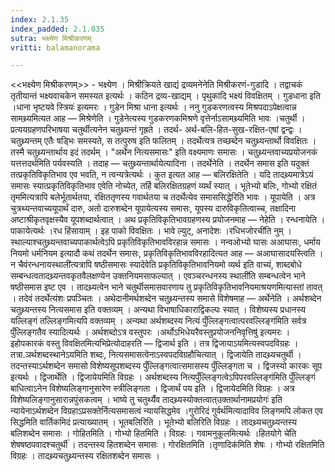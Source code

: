```yaml
---
index: 2.1.35
index_padded: 2.1.035
sutra: भक्ष्येण मिश्रीकरणम्‌
vritti: balamanorama

---
```

<<भक्ष्येण मिश्रीकरणम्>> - भक्ष्येण । मिश्रीक्रियते खाद्यं द्रव्यमनेनेति मिश्रीकरणं-गुडादि । तद्वाचकं तृतीयान्तं भक्ष्यवाचकेन समस्यत इत्यर्थः । कठिन द्रव्य-खाद्यम् । पृथुकादि भक्ष्यं विवक्षितम् । गुडधाना इति ।धाना भृष्टयवे स्त्रियः॑ इत्यमरः । गुडेन मिश्रा धाना इत्यर्थः । ननु गुडकरणत्वस्य मिश्रपदाऽपेक्षत्वान्न सामथ्र्यमित्यत आह — मिश्रेणेति । गुडेनेत्यस्य गुडकरणकमिश्रणे वृत्तेर्नाऽसामथ्र्यमिति भावः ।चतुर्थी । प्रत्ययग्रहणपरिभाषया चतुर्थीत्यनेन चतुथ्र्यन्तं गृह्रते । तदर्थ- अर्थ-बलि-हित-सुख-रक्षित-एषां द्वन्द्वः । चतुथ्र्यन्तम् एतैः षड्भिः समस्यते, स तत्पुरुष इति फलितम् । तदर्थेत्यत्र तच्छब्देन चतुथ्र्यन्तार्थो विवक्षितः । तस्मै चतुथ्र्यन्तार्थाय इदं तदर्थम् । "अर्थेन नित्यसमासः" इति वक्ष्यमाणः समासः । चतुथ्र्यन्तवाच्यप्रयोजनकं यत्तत्तदर्थमिति पर्यवस्यति । तदाह — चतुथ्र्यन्तार्थायेत्यादिना । तदर्थेनेति । तदर्थेन समास इति यदुक्तं तत्प्रकृतिविकृतिभाव एव भवति, न त्वन्यत्रेत्यर्थः । कुत इत्यत आह — बलिरक्षितेति । यदि तादथ्र्यमात्रेऽयं समासः स्यात्प्रकृतिविकृतिभाव एवेति नोच्येत, तर्हि बलिरक्षितग्रहणं व्यर्थं स्यात् । भूतेभ्यो बलिः, गोभ्यो रक्षितं तृममित्यत्रापि बलेर्भूतार्थतया, रक्षिततृणस्य गवार्थतया च तदर्थेत्येव समाससिद्धेरिति भावः । यूपायेति । अत्र चुत्रथ्यन्तवाच्ययूपार्थं दारु, अतो दारुशब्देन यूपायेत्यस्य समासः, यूपस्य दारुविकृतित्वाच्च, तक्षादिना अष्टाश्रीकृतवृक्षस्यैव यूपशब्दार्थत्वात् । अथ प्रकृतिविकृतिभावग्रहणस्य प्रयोजनमाह — नेहेति । रन्धनायेति । पाकायेत्यर्थः ।रध हिंसायाम् । इह पाको विवक्षितः । भावे ल्युट्, अनादेशः ।रधिभजोरची॑ति नुम् । स्थाल्याश्चतुथ्र्यन्तवाच्यपाकार्थत्वेऽपि प्रकृतिविकृतिभावविरहान्न समासः । नन्वओभ्यो घासः अआघासः, धर्माय नियमो धर्मनियम इत्यादौ कथं तदर्थेन समासः, प्रकृतिविकृतिभावविरहादित्यत आह — अआघासादयस्त्विति । न चैवंरन्धनायस्थाली॑त्यत्रापि षष्ठीसमासः स्यादेवेति प्रकृतिविकृतिभावनियमो व्यर्थ इति वाच्यं, शाब्दबोधे सम्बन्धत्वतादथ्र्यन्तवकृतवैलक्षण्येन उक्तनियमसाफल्यात् । एवञ्चरन्धनस्य स्थाली॑ति सम्बन्धत्वेन भाने षष्ठीसमास इष्ट एव । तादथ्र्यत्वेन भाने चतुर्थीसमासवारणाय तु प्रकृतिविकृतिभावनियमाश्रयणमित्यास्तां तावत् । तदेवं तदर्थेत्यंशः प्रपञ्चितः । अथेदानीमर्थशब्देन चतुथ्र्यन्तस्य समासे विशेषमाह — अर्थेनेति । अर्थशब्देन चतुथ्र्यन्तस्य नित्यसमास इति वक्तव्यम् । अन्यथा विभाषाधिकाराद्विकल्पः स्यात् । विशेष्यस्य प्रधानस्य यल्लिङ्गं तल्लिङ्गमित्यपि वक्तव्यम् । अन्यथा अर्थशब्दस्य नित्यं पुँल्लिङ्गत्वात्परवल्लिङ्ग॑मिति सर्वत्र पुँल्लिङ्गतैव स्यादित्यर्थः । अर्थशब्दोऽत्र वस्तुपरः ।अर्थोऽभिधेयरैवस्तुप्रयोजननिवृत्तिषु॑ इत्यमरः । इहोपकारकं वस्तु विवक्षितमित्यभिप्रेत्योदाहरति — द्विजार्थ इति । तत्र द्विजायाऽयमित्यस्वपदविग्रहः । तत्रा.ञर्थशब्दस्थानेऽयमिति शब्दः, नित्यसमासत्वेनाऽस्वपदविग्रहौचित्यात् । द्विजायेति तादथ्र्यचतुर्थी । तदन्तस्याऽर्थशब्देन समासो विशेष्यसूपशब्दस्य पुँल्लिङ्गत्वात्समासस्य पुँल्लिङ्गता च । द्विजस्यो कारकः सूप इत्यर्थः । द्विजार्थेति । द्विजायेयमिति विग्रहः । अर्थशब्दस्य नित्यपुँल्लिङ्गत्वेऽपिपरवल्लिङ्ग॑मिति पुँल्लिङ्गं बाधित्वाऽनेन विशेष्यलिङ्गानुसारेण स्त्रीलिङ्गता । द्विजार्थं पय इति । द्विजायेदमिति विग्रहः । अत्र विशेष्यलिङ्गानुसारान्नपुंसकत्वम् । भाष्ये तु चतुर्थ्यैव तादथ्र्यस्योक्तत्वात्उक्तार्थानामप्रयोगः॑ इति न्यायेनाऽर्थशब्देन विग्रहाऽप्रसक्तेर्नित्यसमासत्वं न्यायसिद्धमेव ।गुरोरिदं गुर्वर्थ॑मित्यादाविव लिङ्गमपि लोकत एव सिद्धमिति वार्तिकमिदं प्रत्याख्यातम् । भूतबलिरिति । भूतेभ्यो बलिरिति विग्रहः । तादथ्र्यचतुथ्र्यन्तस्य बलिशब्देन समासः । गोहितमिति । गोभ्यो हितमिति । विग्रहः । गवामनुकूलमित्यर्थः ।हितयोगे चे॑ति शेषषष्ठपवादश्चतुर्थी॑ । तदन्तस्य हितशब्देन समासः । गोरक्षितमिति ।तृणादिक॑मिति शेषः । गोभ्यो रक्षितमिति विग्रहः । तादथ्र्यचतुथ्र्यन्तस्य रक्षितशब्देन समासः । 